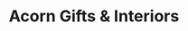 ---
title: "Acorn Gifts & Interiors"
url: /cornelscourt/acorn-gifts-und-interiors/
shop: Raumausstattung
---